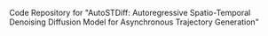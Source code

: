 Code Repository for "AutoSTDiff: Autoregressive Spatio-Temporal Denoising Diffusion Model for Asynchronous Trajectory Generation"
